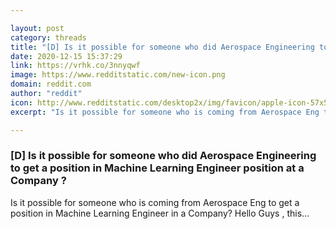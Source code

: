 ```yaml
---

layout: post
category: threads
title: "[D] Is it possible for someone who did Aerospace Engineering to get a position in Machine Learning Engineer position at a Company ?"
date: 2020-12-15 15:37:29
link: https://vrhk.co/3nnyqwf
image: https://www.redditstatic.com/new-icon.png
domain: reddit.com
author: "reddit"
icon: http://www.redditstatic.com/desktop2x/img/favicon/apple-icon-57x57.png
excerpt: "Is it possible for someone who is coming from Aerospace Eng to get a position in Machine Learning Engineer in a Company? Hello Guys , this..."

---
```


### [D] Is it possible for someone who did Aerospace Engineering to get a position in Machine Learning Engineer position at a Company ?

Is it possible for someone who is coming from Aerospace Eng to get a position in Machine Learning Engineer in a Company? Hello Guys , this...